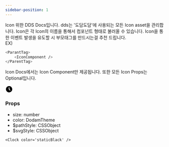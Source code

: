 ```yaml
---
sidebar-position: 1
---
```


Icon 위한 DDS Docs입니다. dds는 '도담도담'에 사용되는 모든 Icon asset을 관리합니다. Icon은 각 Icon의 이름을 통해서 컴포넌트 형태로 불러올 수 있습니다.
Icon을 통한 이벤트 발생을 유도할 시 부모태그를 만드시는걸 추천 드립니다.<br />
EX)

```bash title="index.tsx"
<ParantTag>
    <IconComponent />
</ParentTag>
```

Icon Docs에서는 Icon Component만 제공됩니다.
또한 모든 Icon Props는 Optional입니다.

<svg xmlns="http://www.w3.org/2000/svg" width="24" height="24" viewBox="0 0 24 24" fill="none">
  <path d="M17 3.34001C18.5083 4.21087 19.7629 5.46054 20.6398 6.96531C21.5167 8.47009 21.9854 10.1778 21.9994 11.9194C22.0135 13.6609 21.5725 15.376 20.72 16.8947C19.8676 18.4135 18.6332 19.6832 17.1392 20.5783C15.6452 21.4734 13.9434 21.9628 12.2021 21.9981C10.4608 22.0333 8.74055 21.6132 7.21155 20.7793C5.68256 19.9453 4.39787 18.7265 3.48467 17.2435C2.57146 15.7605 2.06141 14.0647 2.005 12.324L2 12L2.005 11.676C2.061 9.94901 2.56355 8.26598 3.46364 6.79101C4.36373 5.31604 5.63065 4.09947 7.14089 3.2599C8.65113 2.42033 10.3531 1.98641 12.081 2.00045C13.8089 2.01449 15.5036 2.47601 17 3.34001ZM12 6.00001C11.7551 6.00005 11.5187 6.08997 11.3356 6.25273C11.1526 6.41549 11.0357 6.63976 11.007 6.88301L11 7.00001V12L11.009 12.131C11.0318 12.3045 11.0997 12.469 11.206 12.608L11.293 12.708L14.293 15.708L14.387 15.79C14.5624 15.9261 14.778 15.9999 15 15.9999C15.222 15.9999 15.4376 15.9261 15.613 15.79L15.707 15.707L15.79 15.613C15.9261 15.4376 15.9999 15.222 15.9999 15C15.9999 14.778 15.9261 14.5624 15.79 14.387L15.707 14.293L13 11.585V7.00001L12.993 6.88301C12.9643 6.63976 12.8474 6.41549 12.6644 6.25273C12.4813 6.08997 12.2449 6.00005 12 6.00001Z" fill="black"/>
</svg>

### Props

- size: number
- color: DodamTheme
- $pathStyle: CSSObject
- $svgStyle: CSSObject

```tsx title="index.tsx"
<Clock color='staticBlack' />
```
